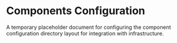 # Components Configuration
A temporary placeholder document for configuring the component configuration directory layout for integration with infrastructure.
